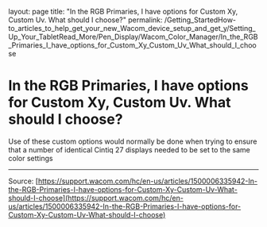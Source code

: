 layout: page
title: "In the RGB Primaries, I have options for Custom Xy, Custom Uv. What should I choose?"
permalink: /Getting_StartedHow-to_articles_to_help_get_your_new_Wacom_device_setup_and_get_y/Setting_Up_Your_TabletRead_More/Pen_Display/Wacom_Color_Manager/In_the_RGB_Primaries_I_have_options_for_Custom_Xy_Custom_Uv_What_should_I_choose

# In the RGB Primaries, I have options for Custom Xy, Custom Uv. What should I choose?

Use of these custom options would normally be done when trying to ensure that a number of identical Cintiq 27 displays needed to be set to the same color settings

---
Source: [https://support.wacom.com/hc/en-us/articles/1500006335942-In-the-RGB-Primaries-I-have-options-for-Custom-Xy-Custom-Uv-What-should-I-choose](https://support.wacom.com/hc/en-us/articles/1500006335942-In-the-RGB-Primaries-I-have-options-for-Custom-Xy-Custom-Uv-What-should-I-choose)
